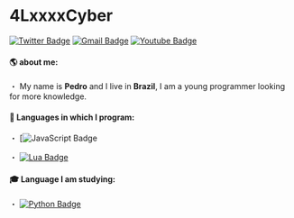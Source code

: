 # 4LxxxxCyber

[![Twitter Badge](https://img.shields.io/badge/-@4LxxxxCyber-6633cc?style=flat-square&labelColor=6633cc&logo=twitter&logoColor=white&link=https://twitter.com/4lxxxxcyber)](https://twitter.com/4lxxxxcyber)
[![Gmail Badge](https://img.shields.io/badge/-4lxxxxcyber@gmail.com-6633cc?style=flat-square&logo=Gmail&logoColor=white&link=mailto:4lxxxxcyber@gmail.com)](mailto:4lxxxxcyber@gmail.com)
[![Youtube Badge](https://img.shields.io/badge/-4LxxxxCyber-6633cc?style=flat-square&labelColor=6633cc&logo=youtube&logoColor=white&link=https://www.youtube.com/channel/UC1udFUM6us-c0s076wcwG-g)](https://www.youtube.com/channel/UC1udFUM6us-c0s076wcwG-g)

#### 🌎 about me:

・ My name is **Pedro** and I live in **Brazil**, I am a young programmer looking for more knowledge.

#### 🌟 Languages in which I program:

・ [![JavaScript Badge](https://img.shields.io/badge/-JavaScript-ADFF2F?style=flat-square&labelColor=ADFF2F&logo=javascript&logoColor=white)

・ [![Lua Badge](https://img.shields.io/badge/-Lua-4B0082?style=flat-square&labelColor=4B0082&logo=lua&logoColor=white&link=https://twitter.com/4lxxxxcyber)](https://twitter.com/4lxxxxcyber)

#### 🎓 Language I am studying:

・ [![Python Badge](https://img.shields.io/badge/-python-ADFF2F?style=flat-square&labelColor=ADFF2F&logo=python&logoColor=white&link=https://twitter.com/4lxxxxcyber)](https://twitter.com/4lxxxxcyber)
